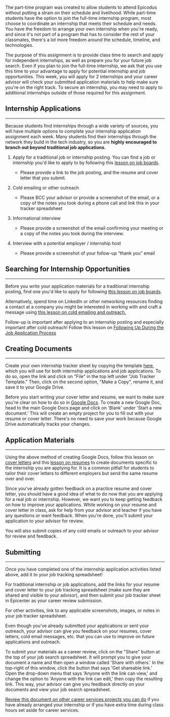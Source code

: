 The part-time program was created to allow students to attend Epicodus without putting a strain on their schedule and livelihood. While part-time students have the option to join the full-time internship program, most choose to coordinate an internship that meets their schedule and needs. You have the freedom to arrange your own  internship when you're ready, and since it's not part of a program that has to consider the rest of your classmates, there's a lot more freedom around the schedule, timeline, and technologies.  

The purpose of this assignment is to provide class time to search and apply for independent internships, as well as prepare you for your future job search. Even if you plan to join the full-time internship, we ask that you use this time to your advantage to apply for potential internship and job opportunities. 
This week, you will apply for 2 internships and your career advisor will check your submitted application materials to help make sure you're on the right track. To secure an internship, you may need to apply to additional internships outside of those required for this assignment. 

## Internship Applications 
---

Because students find internships through a wide variety of sources, you will have multiple options to complete your internship application assignment each week. Many students find their internships through the network they build in the tech industry, so you are **highly encouraged to branch out beyond traditional job applications.**

1. Apply for a traditional job or internship posting. You can find a job or internship you'd like to apply to by following this [lesson on job boards](https://www.learnhowtoprogram.com/internship-and-job-search/applying-for-internships-and-jobs/job-boards). 
    - Please provide a link to the job posting, and the resume and cover letter that you submit.

2. Cold emailing or other outreach 
    - Please BCC your advisor or provide a screenshot of the email, or a copy of the notes you took during a phone call and link this in your tracker spreadsheet

3. Informational interview 
    - Please provide a screenshot of the email confirming your meeting or a copy of the notes you took during the interview.

4. Interview with a potential employer / internship host 
    - Please provide a screenshot of your follow-up “thank you” email

## Searching for Internship Opportunities 
---

Before you write your application materials for a traditional internship posting, find one you'd like to apply for following [this lesson on job boards](https://www.learnhowtoprogram.com/internship-and-job-search/applying-for-internships-and-jobs/job-boards).

Alternatively, spend time on LinkedIn or other networking resources finding a contact at a company you might be interested in working with and craft a message using [this lesson on cold emailing and outreach.](https://www.learnhowtoprogram.com/internship-and-job-search/applying-for-internships-and-jobs/expand-your-job-search-network-through-cold-emailing) 

Follow-up is important after applying to an internship posting and especially important after cold outreach! Follow this lesson on [Following Up During the Job Application Process](https://www.learnhowtoprogram.com/internship-and-job-search/applying-for-internships-and-jobs/following-up-during-the-job-application-process)

## Creating Documents
---

Create your own internship tracker sheet by copying the template [here](https://docs.google.com/spreadsheets/d/1tJy8guz0lt_xxN3k9Of9Ty-flkpgGXJHKHfZCy92XZQ/edit#gid=0), which you will use for both internship applications and job applications. To do so, open the link and click on "File" in the top left under "Job Tracker Template." Then, click on the second option, "Make a Copy", rename it, and save it to your Google Drive.

Before you start writing your cover letter and resume, we want to make sure you're clear on how to do so in [Google Docs](https://docs.google.com/). To create a new Google Doc, head to the main Google Docs page and click on 'Blank' under 'Start a new document.' This will create an empty project for you to fill out with your resume or cover letter. There's no need to save your work because Google Drive automatically tracks your changes. 

## Application Materials
---

Using the above method of creating Google Docs, follow this lesson on [cover letters](https://www.learnhowtoprogram.com/internship-and-job-search/applying-for-internships-and-jobs/writing-your-cover-letter) and this [lesson on resumes](https://www.learnhowtoprogram.com/internship-and-job-search/applying-for-internships-and-jobs/writing-your-resume) to create documents specific to the internship you are applying for. It is a common pitfall for students to tailor their cover letters to different employers but send the same resume over and over.

Since you've already gotten feedback on a practice resume and cover letter, you should have a good idea of what to do now that you are applying for a real job or internship. However, we want you to keep getting feedback on how to improve your applications. While working on your resume and cover letter in class, ask for help from your advisor and teacher if you have any questions or want feedback. When you're done, you'll submit your application to your advisor for review.

You will also submit copies of any cold emails or outreach to your advisor for review and feedback. 

## Submitting 
---

Once you have completed one of the internship application activities listed above, add it to your job tracking spreadsheet!

For traditional internship or job applications, add the links for your resume and cover letter to your job tracking spreadsheet (make sure they are shared and visible to your advisor), and then submit your job tracker sheet in Epicenter as your career review submission. 

For other activities, link to any applicable screenshots, images, or notes in your job tracker spreadsheet. 

Even though you've already submitted your applications or sent your outreach, your advisor can give you feedback on your resumes, cover letters, cold email messages, etc. that you can use to improve on future applications and outreach.

To submit your materials as a career review, click on the "Share" button at the top of your job search spreadsheet. It will prompt you to give your document a name and then open a window called 'Share with others.' In the top-right of this window, click the button that says 'Get shareable link.' Open the drop-down menu that says 'Anyone with the link can view,' and change the option to 'Anyone with the link can edit,' then copy the resulting link. This way, your advisor can give you feedback directly on your documents and view your job search spreadsheet.

[Review this document on other career services projects you can do](https://docs.google.com/document/d/11UXzm89gh-RvZ8WLkvuo5cSOvnkcXBiNIvLyfN7gJFI/edit) if you have already arranged your internship or if you have extra time during class hours set aside for career services. 
